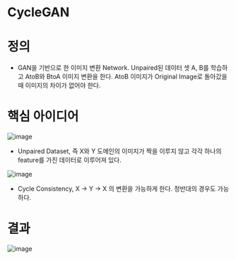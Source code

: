 # CycleGAN

# 정의

- GAN을 기반으로 한 이미지 변환 Network. Unpaired된 데이터 셋 A, B를 학습하고 AtoB와 BtoA 이미지 변환을 한다. AtoB 이미지가 Original Image로 돌아갔을 때 이미지의 차이가 없어야 한다.

# 핵심 아이디어

![image](https://user-images.githubusercontent.com/56065194/79143095-93e6ec00-7df7-11ea-8112-92ead1a3d734.png)

- Unpaired Dataset, 즉 X와 Y 도메인의 이미지가 짝을 이루지 않고 각각 하나의 feature를 가진 데이터로 이루어져 있다.

![image](https://user-images.githubusercontent.com/56065194/79143124-a103db00-7df7-11ea-96ad-5f6f460ad8b9.png)

- Cycle Consistency, X -> Y -> X 의 변환을 가능하게 한다. 정반대의 경우도 가능하다.

# 결과

![image](https://user-images.githubusercontent.com/56065194/79183454-7728d380-7e4c-11ea-94b1-1e0e1b6a42ef.png)


